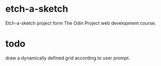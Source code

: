# etch-a-sketch
Etch-a-sketch project form The Odin Project web development course.

# todo

draw a dynamically defined grid according to user prompt.
